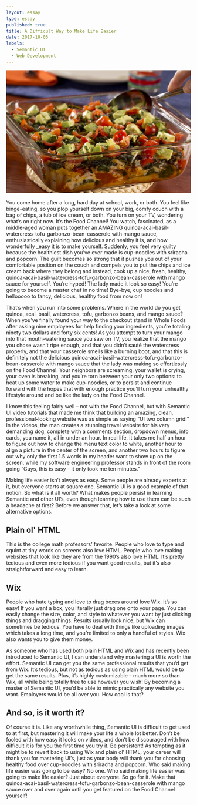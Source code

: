 ```yaml
---
layout: essay
type: essay
published: true
title: A Difficult Way to Make Life Easier
date: 2017-10-05
labels:
  - Semantic UI
  - Web Development
---
```


<img class="ui medium right floated image" src="../images/healthy-food.jpg">

You come home after a long, hard day at school, work, or both. You feel like binge-eating, so you plop yourself down on your big, comfy couch with a bag of chips, a tub of ice cream, or both. You turn on your TV, wondering what’s on right now. It’s the Food Channel! You watch, fascinated, as a middle-aged woman puts together an AMAZING quinoa-acai-basil-watercress-tofu-garbonzo-bean-casserole with mango sauce, enthusiastically explaining how delicious and healthy it is, and how wonderfully _easy it is to make yourself. Suddenly, you feel very guilty because the healthiest dish you’ve ever made is cup-noodles with sriracha and popcorn. The guilt becomes so strong that it pushes you out of your comfortable position on the couch and compels you to put the chips and ice cream back where they belong and instead, cook up a nice, fresh, healthy, quinoa-acai-basil-watercress-tofu-garbonzo-bean-casserole with mango sauce for yourself. You’re hyped! The lady made it look so easy! You’re going to become a master chef in no time! Bye-bye, cup noodles and hellooooo to fancy, delicious, healthy food from now on! 

That’s when you run into some problems. Where in the world do you get quinoa, acai, basil, watercress, tofu, garbonzo beans, and mango sauce? When you’ve finally found your way to the checkout stand in Whole Foods after asking nine employees for help finding your ingredients, you’re totaling ninety two dollars and forty six cents! As you attempt to turn your mango into that mouth-watering sauce you saw on TV, you realize that the mango you chose wasn’t ripe enough, and that you didn’t sauté the watercress properly, and that your casserole smells like a burning boot, and that this is definitely not the delicious quinoa-acai-basil-watercress-tofu-garbonzo-bean-casserole with mango sauce that the lady was making so effortlessly on the Food Channel. Your neighbors are screaming, your wallet is crying, your oven is breaking, and you’re torn between your only two options: to heat up some water to make cup-noodles, or to persist and continue forward with the hopes that with enough practice you’ll turn your unhealthy lifestyle around and be like the lady on the Food Channel.

I know this feeling fairly well – not with the Food Channel, but with Semantic UI video tutorials that made me think that building an amazing, clean, professional-looking website was as simple as saying “UI two column grid!” In the videos, the man creates a stunning travel website for his very demanding dog, complete with a comments section, dropdown menus, info cards, you name it, all in under an hour. In real life, it takes me half an hour to figure out how to change the menu text color to white, another hour to align a picture in the center of the screen, and another two hours to figure out why only the first 1.5 words in my header want to show up on the screen, while my software engineering professor stands in front of the room going “Guys, this is easy – it only took me ten minutes.”
  
Making life easier isn’t always as easy. Some people are already experts at it, but everyone starts at square one. Semantic UI is a good example of that notion. So what is it all worth? What makes people persist in learning Semantic and other UI’s, even though learning how to use them can be such a headache at first? Before we answer that, let’s take a look at some alternative options.
  
## Plain ol' HTML
This is the college math professors’ favorite. People who love to type and squint at tiny words on screens also love HTML. People who love making websites that look like they are from the 1990’s also love HTML. It’s pretty tedious and even more tedious if you want good results, but it’s also straightforward and easy to learn.
  
## Wix
People who hate typing and love to drag boxes around love Wix. It’s so easy! If you want a box, you literally just drag one onto your page. You can easily change the size, color, and style to whatever you want by just clicking things and dragging things. Results usually look nice, but Wix can sometimes be tedious. You have to deal with things like uploading images which takes a long time, and you’re limited to only a handful of styles. Wix also wants you to give them money.
  
As someone who has used both plain HTML and Wix and has recently been introduced to Semantic UI, I can understand why mastering a UI is worth the effort. Semantic UI can get you the same professional results that you’d get from Wix. It’s tedious, but not as tedious as using plain HTML would be to get the same results. Plus, it’s highly customizable – much more so than Wix, all while being totally free to use however you wish! By becoming a master of Semantic UI, you’d be able to mimic practically any website you want. Employers would be all over you. How cool is that?
  
## And so, is it worth it?
Of course it is. Like any worthwhile thing, Semantic UI is difficult to get used to at first, but mastering it will make your life a whole lot better. Don’t be fooled with how easy it looks on videos, and don’t be discouraged with how difficult it is for you the first time you try it. Be persistent! As tempting as it might be to revert back to using Wix and plain ol’ HTML, your career will thank you for mastering UI’s, just as your body will thank you for choosing healthy food over cup-noodles with sriracha and popcorn. Who said making life easier was going to be easy? No one. Who said making life easier was going to make life easier? Just about everyone. So go for it. Make that quinoa-acai-basil-watercress-tofu-garbonzo-bean-casserole with mango sauce over and over again until you get featured on the Food Channel yourself!

